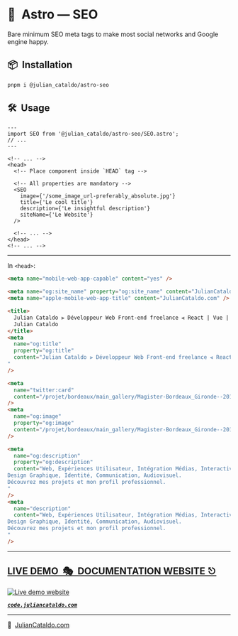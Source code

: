 # 🚀  Astro — SEO

Bare minimum SEO meta tags to make most social networks and Google engine happy.

## 📦  Installation

```sh
pnpm i @julian_cataldo/astro-seo
```

## 🛠  Usage

```astro
---
import SEO from '@julian_cataldo/astro-seo/SEO.astro';
// ...
---
```

```astro
<!-- ... -->
<head>
  <!-- Place component inside `HEAD` tag -->

  <!-- All properties are mandatory -->
  <SEO
    image={'/some_image_url-preferably_absolute.jpg'}
    title={'Le cool title'}
    description={'Le insightful description'}
    siteName={'Le Website'}
  />

  <!-- ... -->
</head>
<!-- ... -->
```

---

In `<head>`:

```html
<meta name="mobile-web-app-capable" content="yes" />

<meta name="og:site_name" property="og:site_name" content="JulianCataldo.com" />
<meta name="apple-mobile-web-app-title" content="JulianCataldo.com" />

<title>
  Julian Cataldo ⫸ Développeur Web Front-end freelance ⫷ React | Vue | Node ⫸
  Julian Cataldo
</title>
<meta
  name="og:title"
  property="og:title"
  content="Julian Cataldo ⫸ Développeur Web Front-end freelance ⫷ React | Vue | Node ⫸ Julian Cataldo
"
/>

<meta
  name="twitter:card"
  content="/projet/bordeaux/main_gallery/Magister-Bordeaux_Gironde--20170719--w1280px.jpg"
/>
<meta
  name="og:image"
  property="og:image"
  content="/projet/bordeaux/main_gallery/Magister-Bordeaux_Gironde--20170719--w1280px.jpg"
/>

<meta
  name="og:description"
  property="og:description"
  content="Web, Expériences Utilisateur, Intégration Médias, Interactivité,
Design Graphique, Identité, Communication, Audiovisuel.
Découvrez mes projets et mon profil professionnel.
"
/>
<meta
  name="description"
  content="Web, Expériences Utilisateur, Intégration Médias, Interactivité,
Design Graphique, Identité, Communication, Audiovisuel.
Découvrez mes projets et mon profil professionnel.
"
/>
```

<div class="git-footer">

---

## [LIVE DEMO  🎭  DOCUMENTATION WEBSITE ⎋](https://code.juliancataldo.com/)

[![Live demo website](https://code.juliancataldo.com/poster.png)](https://code.juliancataldo.com)

**_[`code.juliancataldo.com`](https://code.juliancataldo.com/)_**

---

🔗  [JulianCataldo.com](https://www.juliancataldo.com/)

</div>
